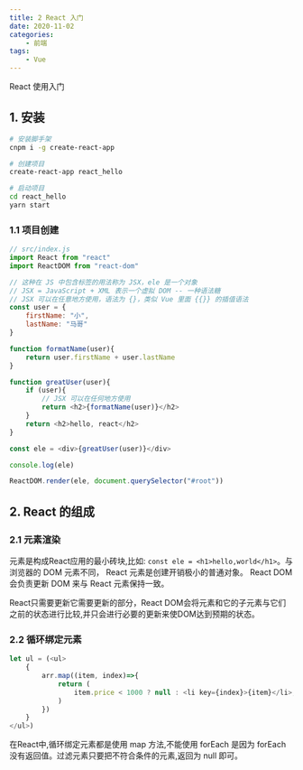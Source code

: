 ```yaml
---
title: 2 React 入门
date: 2020-11-02
categories:
    - 前端
tags:
	- Vue
---
```


React 使用入门
<!-- more -->

## 1. 安装

```bash
# 安装脚手架
cnpm i -g create-react-app

# 创建项目
create-react-app react_hello

# 启动项目
cd react_hello
yarn start
```

### 1.1 项目创建

```js
// src/index.js
import React from "react"
import ReactDOM from "react-dom"

// 这种在 JS 中包含标签的用法称为 JSX，ele 是一个对象
// JSX = JavaScript + XML 表示一个虚拟 DOM -- 一种语法糖
// JSX 可以在任意地方使用，语法为 {}，类似 Vue 里面 {{}} 的插值语法
const user = {
    firstName: "小",
    lastName: "马哥"
}

function formatName(user){
    return user.firstName + user.lastName
}

function greatUser(user){
    if (user){
        // JSX 可以在任何地方使用
        return <h2>{formatName(user)}</h2>
    }
    return <h2>hello, react</h2>
}

const ele = <div>{greatUser(user)}</div>

console.log(ele)

ReactDOM.render(ele, document.querySelector("#root"))
```

## 2. React 的组成
### 2.1 元素渲染
元素是构成React应⽤的最⼩砖块,⽐如: `const ele = <h1>hello,world</h1>`。与浏览器的 DOM 元素不同， React 元素是创建开销极⼩的普通对象。 React DOM 会负责更新 DOM 来与 React 元素保持⼀致。

React只需要更新它需要更新的部分，React DOM会将元素和它的⼦元素与它们之前的状态进⾏⽐较,并只会进⾏必要的更新来使DOM达到预期的状态。

### 2.2 循环绑定元素

```js
let ul = (<ul>
    { 
        arr.map((item, index)=>{
            return (
                item.price < 1000 ? null : <li key={index}>{item}</li>;
            )
        }) 
    }
</ul>)
```

在React中,循环绑定元素都是使⽤ map ⽅法,不能使⽤ forEach 是因为 forEach没有返回值。过滤元素只要把不符合条件的元素,返回为 null 即可。